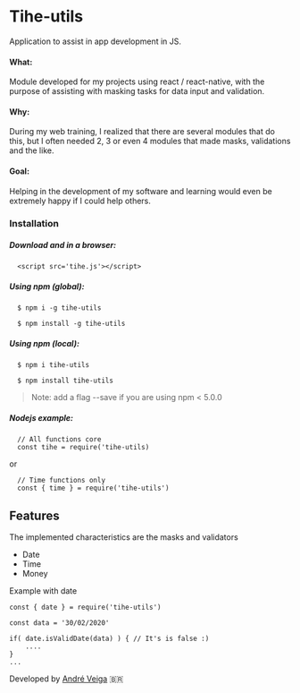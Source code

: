 # Tihe-utils
  Application to assist in app development in JS.

####  What: 
  Module developed for my projects using react / react-native, with the purpose of assisting with masking tasks for data input and validation.
  
####  Why:
  During my web training, I realized that there are several modules that do this, but I often needed 2, 3 or even 4 modules that made masks, validations and the like.
   
####  Goal:
  Helping in the development of my software and learning would even be extremely happy if I could help others.

  
###  Installation

#####  Download and in a browser:
```
  <script src='tihe.js'></script>
```

#####  Using npm (global):
```
  $ npm i -g tihe-utils  

  $ npm install -g tihe-utils
```

#####  Using npm (local):
```
  $ npm i tihe-utils  

  $ npm install tihe-utils
```
> Note: add a flag --save if you are using npm < 5.0.0

#####  Nodejs example:

```
  // All functions core
  const tihe = require('tihe-utils)
```

  or

```
  // Time functions only
  const { time } = require('tihe-utils')
```

## Features 
 The implemented characteristics are the masks and validators
 
  * Date
  * Time
  * Money

 Example with date
```
const { date } = require('tihe-utils')

const data = '30/02/2020'

if( date.isValidDate(data) ) { // It's is false :)
    ....
}
...
```

Developed by [André Veiga](https://about.me/eltonveiga) 🇧🇷

